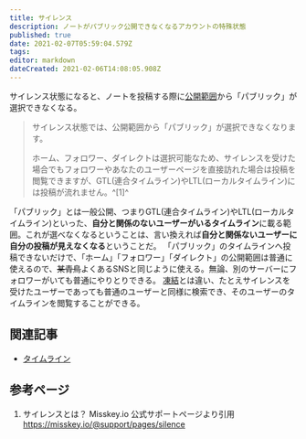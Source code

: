 ```yaml
---
title: サイレンス
description: ノートがパブリック公開できなくなるアカウントの特殊状態
published: true
date: 2021-02-07T05:59:04.579Z
tags: 
editor: markdown
dateCreated: 2021-02-06T14:08:05.908Z
---
```


サイレンス状態になると、ノートを投稿する際に[公開範囲](https://wiki.misskey.io/ja/function/tl#%E6%AF%94%E8%BC%83)から「パブリック」が選択できなくなる。
> サイレンス状態では、公開範囲から「パブリック」が選択できなくなります。
> 
> ホーム、フォロワー、ダイレクトは選択可能なため、サイレンスを受けた場合でもフォロワーやあなたのユーザーページを直接訪れた場合は投稿を閲覧できますが、GTL(連合タイムライン)やLTL(ローカルタイムライン)には投稿が流れません。^[1]^
> 

「パブリック」とは一般公開、つまりGTL(連合タイムライン)やLTL(ローカルタイムライン)といった、**自分と関係のないユーザーがいるタイムライン**に載る範囲。これが選べなくなるということは、言い換えれば**自分と関係ないユーザーに自分の投稿が見えなくなる**ということだ。
「パブリック」のタイムラインへ投稿できないだけで、「ホーム」「フォロワー」「ダイレクト」の公開範囲は普通に使えるので、~~某青鳥~~よくあるSNSと同じように使える。無論、別のサーバーにフォロワーがいても普通にやりとりできる。
[凍結](/ja/function/suspended)とは違い、たとえサイレンスを受けたユーザーであっても普通のユーザーと同様に検索でき、そのユーザーのタイムラインを閲覧することができる。

## 関連記事
- [タイムライン](/ja/function/tl)

## 参考ページ
1. サイレンスとは？ Misskey.io 公式サポートページより引用 https://misskey.io/@support/pages/silence